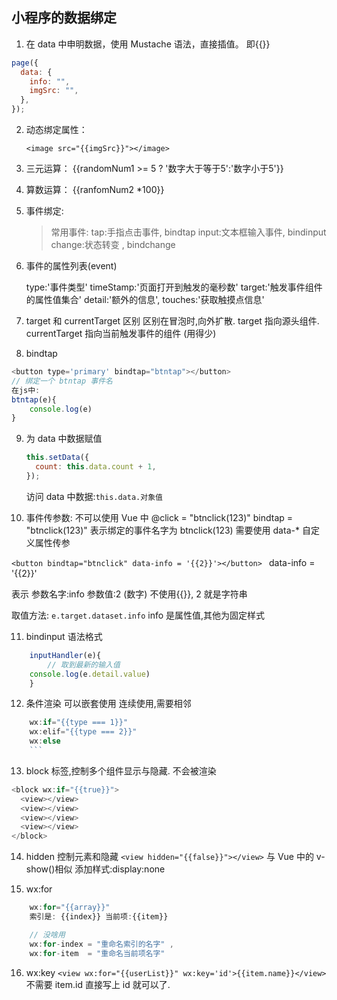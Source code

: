 ## 小程序的数据绑定

1. 在 data 中申明数据，使用 Mustache 语法，直接插值。 即{{}}

```js
page({
  data: {
    info: "",
    imgSrc: "",
  },
});
```

2. 动态绑定属性：

   `<image src="{{imgSrc}}"></image>`

3. 三元运算：
   <view>{{randomNum1 >= 5 ? '数字大于等于5':'数字小于5'}}</view>

4. 算数运算：
   <view>{{ranfomNum2 *100}}</view>

5. 事件绑定:

   > 常用事件:
   > tap:手指点击事件, bindtap
   > input:文本框输入事件, bindinput
   > change:状态转变 , bindchange

6. 事件的属性列表(event)

   type:'事件类型'
   timeStamp:'页面打开到触发的毫秒数'
   target:'触发事件组件的属性值集合'
   detail:'额外的信息',
   touches:'获取触摸点信息'

7. target 和 currentTarget 区别
   区别在冒泡时,向外扩散.
   target 指向源头组件.
   currentTarget 指向当前触发事件的组件 (用得少)

8. bindtap

```js
<button type='primary' bindtap="btntap"></button>
// 绑定一个 btntap 事件名
在js中:
btntap(e){
    console.log(e)
}
```

9. 为 data 中数据赋值

   ```js
   this.setData({
     count: this.data.count + 1,
   });
   ```

   访问 data 中数据:`this.data.对象值`

10. 事件传参数:
    不可以使用 Vue 中 @click = "btnclick(123)"
    bindtap = "btnclick(123)" 表示绑定的事件名字为 btnclick(123)
    需要使用 data-\* 自定义属性传参

`<button bindtap="btnclick" data-info = '{{2}}'></button> `
data-info = '{{2}}'

表示 参数名字:info
参数值:2 (数字) 不使用{{}}, 2 就是字符串

取值方法:
`e.target.dataset.info` info 是属性值,其他为固定样式

11. bindinput 语法格式

```js
    inputHandler(e){
        // 取到最新的输入值
    console.log(e.detail.value)
    }
```

12. 条件渲染 可以嵌套使用 连续使用,需要相邻

````js
    wx:if="{{type === 1}}"
    wx:elif="{{type === 2}}"
    wx:else
    ```
````

13. block 标签,控制多个组件显示与隐藏. 不会被渲染

```js
<block wx:if="{{true}}">
  <view></view>
  <view></view>
  <view></view>
  <view></view>
</block>
```

14. hidden 控制元素和隐藏
    `<view hidden="{{false}}"></view>` 与 Vue 中的 v-show()相似
    添加样式:display:none

15. wx:for

```js
    wx:for="{{array}}"
    索引是: {{index}} 当前项:{{item}}

    // 没啥用
    wx:for-index = "重命名索引的名字" ,
    wx:for-item  = "重命名当前项名字"
```

16. wx:key
    `<view wx:for="{{userList}}" wx:key='id'>{{item.name}}</view> `
    不需要 item.id 直接写上 id 就可以了.
